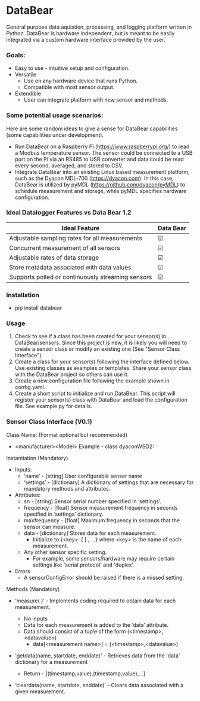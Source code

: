 # DataBear
General purpose data aquistion, processing, and logging platform written in Python.
DataBear is hardware independent, but is meant to be easily integrated via a custom
hardware interface provided by the user.

### Goals:
* Easy to use - intuitive setup and configuration.
* Versatile
    * Use on any hardware device that runs Python.
    * Compatible with most sensor output.
* Extendible
    * User can integrate platform with new sensor and methods.

### Some potential usage scenarios:
Here are some random ideas to give a sense for DataBear capabilities (some capabilities under development).
* Run DataBear on a Raspberry Pi (https://www.raspberrypi.org/) to read a Modbus temperature sensor.  The sensor could be connected to a USB port on the Pi via an RS485 to USB converter and data could be read every second, averaged, and stored to CSV.
* Integrate DataBear into an existing Linux based measurement platform, such as the Dyacon MDL-700 (https://dyacon.com). In this case, DataBear is utilized by pyMDL (https://github.com/dyacon/pyMDL) to schedule measurement and storage, while pyMDL specifies hardware configuration.

### Ideal Datalogger Features vs Data Bear 1.2
| Ideal Feature                                  | Data Bear       |
| -------------                                  | ---------       |
| Adjustable sampling rates for all measurements | &#9745;         |
| Concurrent measurement of all sensors          | &#9745;         |
| Adjustable rates of data storage               | &#9745;         |
| Store metadata associated with data values     | &#9745;         |
| Supports polled or continuously streaming sensors    | &#9745;         |

### Installation
* pip install databear

### Usage
1. Check to see if a class has been created for your sensor(s) 
 in DataBear/sensors. Since this project is new, it is likely you 
 will need to create a sensor class or modify an existing one (See "Sensor Class Interface").
2. Create a class for your sensor(s) following the interface defined below.
Use existing classes as examples or templates. Share your sensor class
with the DataBear project so others can use it.
3. Create a new configuration file following the example shown in config.yaml.
4. Create a short script to initialize and run DataBear. This script will 
register your sensor(s) class with DataBear and load the configuration file.
See example.py for details. 

### Sensor Class Interface (V0.1)
Class Name: (Format optional but recommended)
* \<manufacturer>\<Model>	Example - class dyaconWSD2:

Instantiation (Mandatory)
* Inputs:
    * ‘name’ - [string] User configurable sensor name
    * ‘settings’ - [dictionary] A dictionary of settings that are necessary for mandatory methods and attributes. 
* Attributes:
    * sn - [string] Sensor serial number specified in ‘settings’.
    * frequency - [float] Sensor measurement frequency in seconds specified in ‘settings’ dictionary.
    * maxfrequency - [float] Maximum frequency in seconds that the sensor can   measure. 
    * data - [dictionary] Stores data for each measurement.
        * Initialize to {\<key>: [ ] , ...} where \<key> is the name of each measurement.
    * Any other sensor specific setting.
        * For example, some sensors/hardware may require certain settings like 'serial protocol' and 'duplex'.  
* Errors
    * A sensorConfigError should be raised if there is a missed setting.

Methods (Mandatory)
* ‘measure( )’ - Implements coding required to obtain data for each measurement.
    * No inputs
    * Data for each measurement is added to the ‘data’ attribute.
    * Data should consist of a tuple of the form (\<timestamp>,\<datavalue>)
        * data[\<measurement name>] = (\<timestamp>,\<datavalue>)
* 'getdata(name, startdate, enddate)' - Retrieves data from the 'data' dictionary 
                                        for a measurement
    * Return - [(timestamp,value),(timestamp,value),...]

* ‘cleardata(name, startdate, enddate)’ - Clears data associated with a given
                                          measurement.
